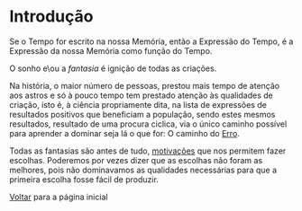 # Introdução

Se o Tempo for escrito na nossa Memória,  então a Expressão do Tempo, é a Expressão da nossa Memória como função do Tempo.

O sonho e\ou a *fantasia* é ignição de todas as criações.

Na história, o maior número de pessoas, prestou mais tempo de atenção aos astros e só à pouco tempo tem prestado atenção às qualidades de criação, isto é, à ciência propriamente dita, na lista de expressões de resultados positivos que beneficiam a população, sendo estes mesmos resultados, resultado de uma procura ciclica, via o único caminho possível para aprender a dominar seja lá o que for: O caminho do [Erro](../../404.md).

Todas as fantasias são antes de tudo, [motivações](./APP.md) que nos permitem fazer escolhas. Poderemos por vezes dizer que as escolhas não foram as melhores, pois não dominavamos as qualidades necessárias para que a primeira escolha fosse fácil de produzir.

[Voltar](./README.md) para a página inicial
